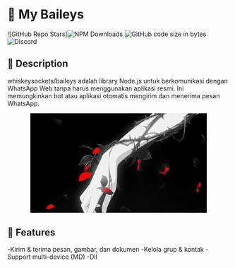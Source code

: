 # 🚀 My Baileys   

![GitHub Repo Stars]![NPM Downloads](https://img.shields.io/npm/dw/%40whiskeysockets%2Fbaileys?label=npm&color=%23CB3837)
![GitHub code size in bytes](https://img.shields.io/github/languages/code-size/whiskeysockets/baileys)
![Discord](https://img.shields.io/discord/725839806084546610?label=discord&color=%235865F2)


## 📝 Description  
whiskeysockets/baileys adalah library Node.js untuk berkomunikasi dengan WhatsApp Web tanpa harus menggunakan aplikasi resmi. Ini memungkinkan bot atau aplikasi otomatis mengirim dan menerima pesan WhatsApp.



<div align="center">
  <img src="https://raw.githubusercontent.com/REYHAN6610/reyhan-panthom-baileys/refs/heads/master/b5ded8cb-be61-4f9c-ab6f-da28f62a60ab.gif" width="400">
</div>  

## 🔧 Features  
-Kirim & terima pesan, gambar, dan dokumen
-Kelola grup & kontak
-Support multi-device (MD)
-Dll

